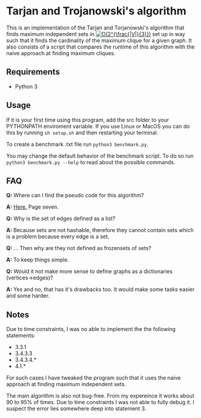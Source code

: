# Tarjan and Trojanowski's algorithm
This is an implementation of the Tarjan and Torjanowski's algorithm that finds maximum independent sets in <a href="https://www.codecogs.com/eqnedit.php?latex=O(2^{\frac{|V|}{3}})" target="_blank"><img src="https://latex.codecogs.com/svg.latex?O(2^{\frac{|V|}{3}})" title="O(2^{\frac{|V|}{3}})" /></a>
 set up in way such that it finds the cardinality of the maximum clique for a given graph.
It also consists of a script that compares the runtime of this algorithm with the naive approach at finding maximum cliques.
## Requirements
* Python 3

## Usage
If it is your first time using this program, add the src folder to your PYTHONPATH enviroment variable. If you use Linux or MacOS you can do this by running `sh setup.sh` and then restarting your terminal.

To create a benchmark .txt file run `python3 benchmark.py`.

You may change the default behavior of the benchmark script. To do so run `python3 benchmark.py --help` to read about the possible commands.

## FAQ
**Q:** Where can I find the pseudo code for this algorithm?

**A:** [Here.](http://i.stanford.edu/pub/cstr/reports/cs/tr/76/550/CS-TR-76-550.pdf) Page seven.

**Q:** Why is the set of edges defined as a list?

**A:** Because sets are not hashable, therefore they cannot contain sets which is a problem because every edge is a set.

**Q:** ... Then why are they not defined as frozensets of sets?

**A:** To keep things simple.

**Q:** Would it not make more sense to define graphs as a dictionaries (vertices->edges)?

**A:** Yes and no, that has it's drawbacks too. It would make some tasks easier and some harder.

## Notes
Due to time constraints, I was no able to implement the the following statements:
* 3.3.1
* 3.4.3.3
* 3.4.3.4.*
* 4.1.*

For such cases I have tweaked the program such that it uses the naive approach at finding maximum independent sets.

The main algorithm is also not bug-free. From my expereince it works about 90 to 95% of times.
Due to time constraints I was not able to fully debug it. I suspect the error lies somewhere deep into statement 3.
